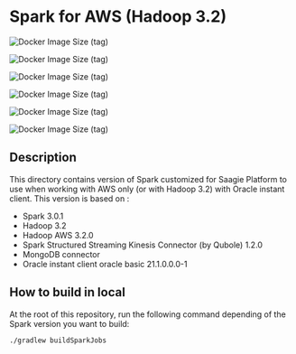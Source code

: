 # Spark for AWS (Hadoop 3.2)

![Docker Image Size (tag)](https://img.shields.io/docker/image-size/saagie/spark/3.0-aws-0.11.2?label=v3.0-aws%20base%20image%20size&style=for-the-badge)

![Docker Image Size (tag)](https://img.shields.io/docker/image-size/saagie/spark/3.0-aws-jre-8-0.11.2?label=v3.0-aws-jre8%20image%20size&style=for-the-badge)

![Docker Image Size (tag)](https://img.shields.io/docker/image-size/saagie/spark/3.0-aws-jre-11-0.11.2?label=v3.0-aws-jre11%20image%20size&style=for-the-badge)

![Docker Image Size (tag)](https://img.shields.io/docker/image-size/saagie/spark/3.0-aws-py-3.5-0.11.2?label=v3.0-aws-py3.5%20image%20size&style=for-the-badge)

![Docker Image Size (tag)](https://img.shields.io/docker/image-size/saagie/spark/3.0-aws-py-3.6-0.11.2?label=v3.0-aws-py3.6%20image%20size&style=for-the-badge)

![Docker Image Size (tag)](https://img.shields.io/docker/image-size/saagie/spark/3.0-aws-py-3.7-0.11.2?label=v3.0-aws-py3.7%20image%20size&style=for-the-badge)

## Description
This directory contains version of Spark customized for Saagie Platform to use when working with AWS only (or with Hadoop 3.2) with Oracle instant client. 
This version is based on :
- Spark 3.0.1
- Hadoop 3.2
- Hadoop AWS 3.2.0
- Spark Structured Streaming Kinesis Connector (by Qubole) 1.2.0
- MongoDB connector
- Oracle instant client oracle basic 21.1.0.0.0-1

## How to build in local

At the root of this repository, run the following command depending of the Spark version you want to build:
```
./gradlew buildSparkJobs
```


